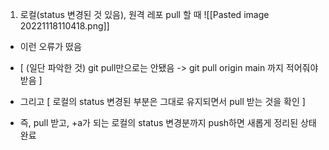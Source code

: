 1. 로컬(status 변경된 것 있음), 원격 레포 pull 할 때
![[Pasted image 20221118110418.png]]
- 이런 오류가 떴음
- [ (일단 파악한 것) git pull만으로는 안됐음 -> git pull origin main 까지 적어줘야 받음 ]

- 그리고 [ 로컬의 status 변경된 부분은 그대로 유지되면서 pull 받는 것을 확인 ]
- 즉, pull 받고, +a가 되는 로컬의 status 변경분까지 push하면 새롭게 정리된 상태 완료
